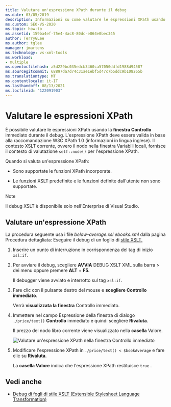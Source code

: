 ```yaml
---
title: Valutare un'espressione XPath durante il debug
ms.date: 03/05/2019
description: Informazioni su come valutare le espressioni XPath usando la finestra Controllo immediato durante il debug.
ms.custom: SEO-VS-2020
ms.topic: how-to
ms.assetid: 159ba4ef-75e4-4ac8-80dc-e064e0bec345
author: TerryGLee
ms.author: tglee
manager: jmartens
ms.technology: vs-xml-tools
ms.workload:
- multiple
ms.openlocfilehash: a5d229bc035edcb3460ca57050ddfd1988d94587
ms.sourcegitcommit: 68897da7d74c31ae1ebf5d47c7b5ddc9b108265b
ms.translationtype: MT
ms.contentlocale: it-IT
ms.lasthandoff: 08/13/2021
ms.locfileid: "122091903"
---
```

# <a name="evaluate-xpath-expressions"></a>Valutare le espressioni XPath

È possibile valutare le espressioni XPath usando la **finestra Controllo** immediato durante il debug. L'espressione XPath deve essere valida in base alla raccomandazione W3C XPath 1.0 (informazioni in lingua inglese). Il contesto XSLT corrente, ovvero il nodo nella finestra Variabili locali, fornisce il contesto di valutazione `self::node()` per l'espressione  XPath.

Quando si valuta un'espressione XPath:

- Sono supportate le funzioni XPath incorporate.

- Le funzioni XSLT predefinite e le funzioni definite dall'utente non sono supportate.

> [!NOTE]
> Il debug XSLT è disponibile solo nell'Enterprise di Visual Studio.

## <a name="evaluate-an-xpath-expression"></a>Valutare un'espressione XPath

La procedura seguente usa i file *below-average.xsl* *ebooks.xml* dalla pagina Procedura dettagliata: Eseguire il debug di un foglio di [stile XSLT.](../xml-tools/walkthrough-debug-an-xslt-style-sheet.md#sample-files)

1. Inserire un punto di interruzione in corrispondenza del tag di inizio `xsl:if`.

2. Per avviare il debug, scegliere **AVVIA** DEBUG XSLT XML sulla barra  >   dei menu oppure premere **ALT** + **F5.**

   Il debugger viene avviato e interrotto sul tag `xsl:if`.

3. Fare clic con il pulsante destro del mouse e **scegliere Controllo immediato**.

   Verrà **visualizzata la finestra** Controllo immediato.

4. Immettere nel campo Espressione della finestra di dialogo `./price/text()` **Controllo** immediato e quindi scegliere **Rivaluta**. 

   Il prezzo del nodo libro corrente viene visualizzato nella **casella** Valore.

   ![Valutare un'espressione XPath nella finestra Controllo immediato](media/quickwatch-price.png)

5. Modificare l'espressione XPath in `./price/text() < $bookAverage` e fare clic su **Rivaluta**.

   La **casella Valore** indica che l'espressione XPath restituisce `true` .

## <a name="see-also"></a>Vedi anche

- [Debug di fogli di stile XSLT (Extensible Stylesheet Language Transformation)](../xml-tools/debugging-xslt.md)
